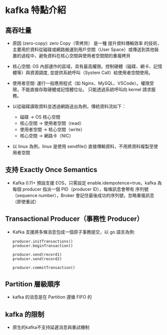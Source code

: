 # kafka  特點介紹

## 高吞吐量

+ 原因 (zero-copy): zero Copy（零拷貝） 是一種 提升資料傳輸效率 的技術，主要用於資料從磁碟或網路搬運到用戶空間（User Space）或傳送到其他裝置的過程中，避免資料在核心空間與使用者空間間的重複拷貝

+ 核心空間: OS 內部運作的區域，具有最高權限。控制硬體（磁碟、網卡、記憶體等）與資源調度, 並提供系統呼叫（System Call）給使用者空間使用。

+ 使用者空間: 運行一般應用程式（如 Nginx、MySQL、VSCode）。權限受限，不能直接存取硬體或記憶體位址。 只能透過系統呼叫向 kernel 請求服務。

+ 以從磁碟讀取資料並透過網路送出為例，傳統資料流如下：
    + 磁碟 → OS 核心空間
    + 核心空間 → 使用者空間（read）
    + 使用者空間 → 核心空間（write）
    + 核心空間 → 網路卡（NIC）

+ 以 linux 為例，linux 是使用 sendfile() 直接傳輸資料，不用將資料複製至使用者空間

## 支持 Exactly Once Semantics 

+ Kafka 0.11+ 預設支援 EOS，只需設定 enable.idempotence=true。kafka 為每個 producer 指派一個 PID（producer ID），每條訊息會帶有 序列號（sequence number），Broker 會記住最後成功的序列號，忽略重複訊息（即使重試）

## Transactional Producer（事務性 Producer）

+ Kafka 支援將多條消息包成一個原子事務提交，以 go 語言為例: 

    ```
    producer.initTransactions()
    producer.beginTransaction()

    producer.send(record1)
    producer.send(record2)

    producer.commitTransaction()
    ```

## Partition 層級順序

+ kafka 的消息是在 Partition 遵循 FIFO 的

## kafka 的限制

+ 原生的kafka不支持延遲消息與重試機制 